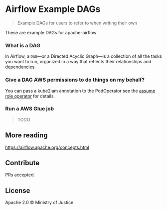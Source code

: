 # Airflow Example DAGs


> Example DAGs for users to refer to when writing their own

These are example DAGs for apache-airflow 

### What is a DAG
In Airflow, a `DAG`—or a Directed Acyclic Graph—is a collection of all the tasks you want to run, organized in a way that reflects their relationships and dependencies.

### Give a DAG AWS permissions to do things on my behalf?
You can pass a kube2iam annotation to the PodOperator see the [assume role operator][kube2iam_example] for details.

### Run a AWS Glue job

> TODO

## More reading
https://airflow.apache.org/concepts.html

## Contribute

PRs accepted.


## License
 Apache 2.0
 © Ministry of Justice

[kube2iam_example]: example_dags/example_kubernetes_assume_role.py
